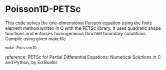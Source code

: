 # Poisson1D-PETSc
This code solves the one-dimensional Poisson equation using the finite element method written in C with the PETSc library. It uses quadratic shape functions and enforces homogeneous Dirichlet boundary conditions.
Compile using given makefile

```
make Poisson1D
```

reference: PETSc for Partial Differential Equations: Numerical Solutions in C and Python, by Ed Bueler.
